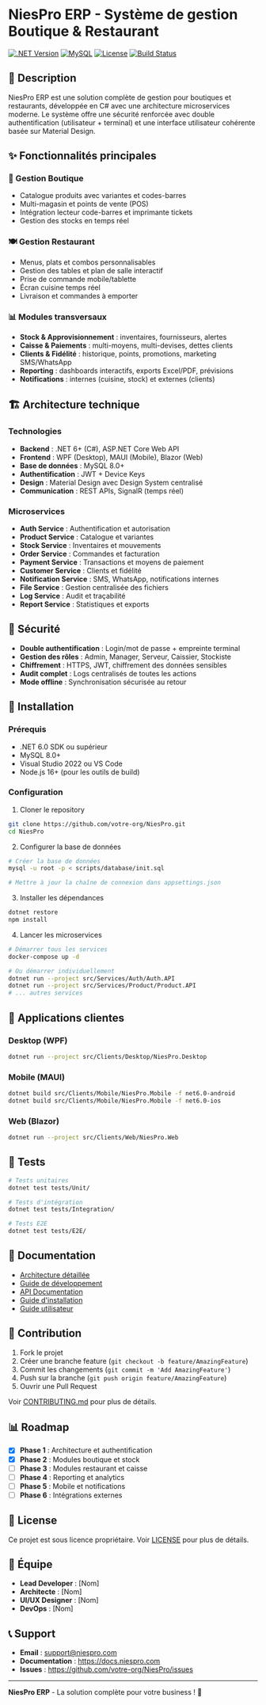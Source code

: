 # NiesPro ERP - Système de gestion Boutique & Restaurant

[![.NET Version](https://img.shields.io/badge/.NET-6.0+-blue)](https://dotnet.microsoft.com/)
[![MySQL](https://img.shields.io/badge/MySQL-8.0+-orange)](https://mysql.com/)
[![License](https://img.shields.io/badge/License-Proprietary-red)](LICENSE)
[![Build Status](https://img.shields.io/badge/Build-Passing-green)](BUILD)

## 🎯 Description

NiesPro ERP est une solution complète de gestion pour boutiques et restaurants, développée en C# avec une architecture microservices moderne. Le système offre une sécurité renforcée avec double authentification (utilisateur + terminal) et une interface utilisateur cohérente basée sur Material Design.

## ✨ Fonctionnalités principales

### 🏪 Gestion Boutique
- Catalogue produits avec variantes et codes-barres
- Multi-magasin et points de vente (POS)
- Intégration lecteur code-barres et imprimante tickets
- Gestion des stocks en temps réel

### 🍽️ Gestion Restaurant
- Menus, plats et combos personnalisables
- Gestion des tables et plan de salle interactif
- Prise de commande mobile/tablette
- Écran cuisine temps réel
- Livraison et commandes à emporter

### 📊 Modules transversaux
- **Stock & Approvisionnement** : inventaires, fournisseurs, alertes
- **Caisse & Paiements** : multi-moyens, multi-devises, dettes clients
- **Clients & Fidélité** : historique, points, promotions, marketing SMS/WhatsApp
- **Reporting** : dashboards interactifs, exports Excel/PDF, prévisions
- **Notifications** : internes (cuisine, stock) et externes (clients)

## 🏗️ Architecture technique

### Technologies
- **Backend** : .NET 6+ (C#), ASP.NET Core Web API
- **Frontend** : WPF (Desktop), MAUI (Mobile), Blazor (Web)
- **Base de données** : MySQL 8.0+
- **Authentification** : JWT + Device Keys
- **Design** : Material Design avec Design System centralisé
- **Communication** : REST APIs, SignalR (temps réel)

### Microservices
- **Auth Service** : Authentification et autorisation
- **Product Service** : Catalogue et variantes
- **Stock Service** : Inventaires et mouvements
- **Order Service** : Commandes et facturation
- **Payment Service** : Transactions et moyens de paiement
- **Customer Service** : Clients et fidélité
- **Notification Service** : SMS, WhatsApp, notifications internes
- **File Service** : Gestion centralisée des fichiers
- **Log Service** : Audit et traçabilité
- **Report Service** : Statistiques et exports

## 🔐 Sécurité

- **Double authentification** : Login/mot de passe + empreinte terminal
- **Gestion des rôles** : Admin, Manager, Serveur, Caissier, Stockiste
- **Chiffrement** : HTTPS, JWT, chiffrement des données sensibles
- **Audit complet** : Logs centralisés de toutes les actions
- **Mode offline** : Synchronisation sécurisée au retour

## 🚀 Installation

### Prérequis
- .NET 6.0 SDK ou supérieur
- MySQL 8.0+
- Visual Studio 2022 ou VS Code
- Node.js 16+ (pour les outils de build)

### Configuration
1. Cloner le repository
```bash
git clone https://github.com/votre-org/NiesPro.git
cd NiesPro
```

2. Configurer la base de données
```bash
# Créer la base de données
mysql -u root -p < scripts/database/init.sql

# Mettre à jour la chaîne de connexion dans appsettings.json
```

3. Installer les dépendances
```bash
dotnet restore
npm install
```

4. Lancer les microservices
```bash
# Démarrer tous les services
docker-compose up -d

# Ou démarrer individuellement
dotnet run --project src/Services/Auth/Auth.API
dotnet run --project src/Services/Product/Product.API
# ... autres services
```

## 📱 Applications clientes

### Desktop (WPF)
```bash
dotnet run --project src/Clients/Desktop/NiesPro.Desktop
```

### Mobile (MAUI)
```bash
dotnet build src/Clients/Mobile/NiesPro.Mobile -f net6.0-android
dotnet build src/Clients/Mobile/NiesPro.Mobile -f net6.0-ios
```

### Web (Blazor)
```bash
dotnet run --project src/Clients/Web/NiesPro.Web
```

## 🧪 Tests

```bash
# Tests unitaires
dotnet test tests/Unit/

# Tests d'intégration
dotnet test tests/Integration/

# Tests E2E
dotnet test tests/E2E/
```

## 📖 Documentation

- [Architecture détaillée](docs/ARCHITECTURE.md)
- [Guide de développement](docs/DEVELOPMENT.md)
- [API Documentation](docs/API.md)
- [Guide d'installation](docs/INSTALLATION.md)
- [Guide utilisateur](docs/USER_GUIDE.md)

## 🤝 Contribution

1. Fork le projet
2. Créer une branche feature (`git checkout -b feature/AmazingFeature`)
3. Commit les changements (`git commit -m 'Add AmazingFeature'`)
4. Push sur la branche (`git push origin feature/AmazingFeature`)
5. Ouvrir une Pull Request

Voir [CONTRIBUTING.md](CONTRIBUTING.md) pour plus de détails.

## 📊 Roadmap

- [x] **Phase 1** : Architecture et authentification
- [x] **Phase 2** : Modules boutique et stock
- [ ] **Phase 3** : Modules restaurant et caisse
- [ ] **Phase 4** : Reporting et analytics
- [ ] **Phase 5** : Mobile et notifications
- [ ] **Phase 6** : Intégrations externes

## 📄 License

Ce projet est sous licence propriétaire. Voir [LICENSE](LICENSE) pour plus de détails.

## 👥 Équipe

- **Lead Developer** : [Nom]
- **Architecte** : [Nom]
- **UI/UX Designer** : [Nom]
- **DevOps** : [Nom]

## 📞 Support

- **Email** : support@niespro.com
- **Documentation** : https://docs.niespro.com
- **Issues** : https://github.com/votre-org/NiesPro/issues

---

**NiesPro ERP** - La solution complète pour votre business ! 🚀
